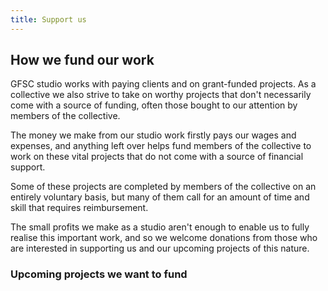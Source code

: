 ```yaml
---
title: Support us
---
```


## How we fund our work

GFSC studio works with paying clients and on grant-funded projects. As a collective we also strive to take on worthy projects that don't necessarily come with a source of funding, often those bought to our attention by members of the collective.

The money we make from our studio work firstly pays our wages and expenses, and anything left over helps fund members of the collective to work on these vital projects that do not come with a source of financial support.

Some of these projects are completed by members of the collective on an entirely voluntary basis, but many of them call for an amount of time and skill that requires reimbursement.

The small profits we make as a studio aren't enough to enable us to fully realise this important work, and so we welcome donations from those who are interested in supporting us and our upcoming projects of this nature.

### Upcoming projects we want to fund
